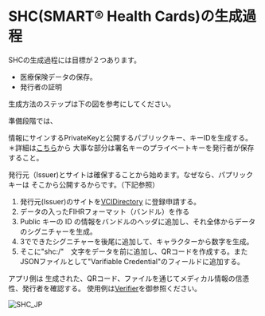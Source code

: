 # SHC(SMART® Health Cards)の生成過程

SHCの生成過程には目標が２つあります。
- 医療保険データの保存。
- 発行者の証明


生成方法のステップは下の図を参考にしてください。

準備段階では、

情報にサインするPrivateKeyと公開するパブリックキー、キーIDを生成する。
  ＊詳細は[こちら](https://github.com/smart-on-fhir/health-cards/blob/main/generate-examples/generate-cert-chain.sh)から
  大事な部分は署名キーのプライベートキーを発行者が保存すること。

発行元（Issuer)とサイトは確保することから始めます。なぜなら、パプリックキーは
そこから公開するからです。（下記参照）

1. 発行元(Issuer)のサイトを[VCIDirectory](https://vci.org/issuers) に登録申請する。
2. データの入ったFIHRフォーマット（バンドル）を作る
3. Public キーの ID の情報をバンドルのヘッダに追加し、それ全体からデータのシグニチャーを生成。
4. 3でできたシグニチャーを後尾に追加して、キャラクターから数字を生成。
5. そこに"shc:/"　文字をデータを前に追加し、QRコードを作成する。またJSONファイルとして"Varifiable
   Credential"のフィールドに追加する。

アプリ側は
生成された、QRコード、ファイルを通じてメディカル情報の信憑性、発行者を確認する。
  使用例は[Verifier](https://www.thecommonsproject.org/smart-health-card-verifier)を御参照ください。


![SHC_JP](https://user-images.githubusercontent.com/2448586/191780953-6958b29a-d90f-4447-ba26-83575c393d59.png)
